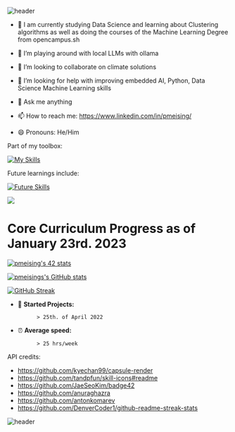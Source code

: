 ![header](https://capsule-render.vercel.app/api?type=wave&color=gradient&height=300&section=header&text=Welcome%20to%20my%20github&fontSize=40)


- :book: I am currently studying Data Science and learning about Clustering algorithms as well as doing the courses of the Machine Learning Degree from opencampus.sh

- 🌱 I’m playing around with local LLMs with ollama

- 👯 I’m looking to collaborate on climate solutions

- 🤔 I’m looking for help with improving embedded AI, Python, Data Science Machine Learning skills

- 💬 Ask me anything

- 📫 How to reach me: https://www.linkedin.com/in/pmeising/

- 😄 Pronouns: He/Him

Part of my toolbox:

[![My Skills](https://skillicons.dev/icons?i=c,bash,vscode,git,github,grafana,r,influxDB,cpp,python)](https://skillicons.dev)

Future learnings include:

[![Future Skills](https://skillicons.dev/icons?i=python)](https://skillicons.dev)

![](https://komarev.com/ghpvc/?username=pmeising)

# Core Curriculum Progress as of January 23rd. 2023 #

<a href="https://github.com/JaeSeoKim/badge42"><img src="https://badge42.vercel.app/api/v2/cldlow75c01250fkzrcppm0r5/stats?cursusId=21&coalitionId=151" alt="pmeising's 42 stats" /></a>

[![pmeisings's GitHub stats](https://github-readme-stats.vercel.app/api?username=pmeising)](https://github.com/anuraghazra/github-readme-stats)

[![GitHub Streak](https://streak-stats.demolab.com/?user=pmeising)](https://git.io/streak-stats)

- :running: **Started Projects:** 

            > 25th. of April 2022

- :alarm_clock: **Average speed:** 
      
            > 25 hrs/week

API credits:
- https://github.com/kyechan99/capsule-render
- https://github.com/tandpfun/skill-icons#readme
- https://github.com/JaeSeoKim/badge42
- https://github.com/anuraghazra
- https://github.com/antonkomarev
- https://github.com/DenverCoder1/github-readme-streak-stats

![header](https://capsule-render.vercel.app/api?type=wave&color=gradient&height=300&section=footer&text=^_^&fontSize=40)
